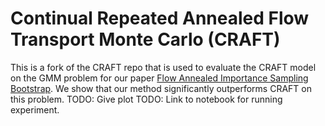 # Continual Repeated Annealed Flow Transport Monte Carlo (CRAFT)

This is a fork of the CRAFT repo that is used to evaluate the CRAFT model on the GMM problem for 
our paper [Flow Annealed Importance Sampling Bootstrap](https://arxiv.org/abs/2208.01893).
We show that our method significantly outperforms CRAFT on this problem. 
TODO: Give plot
TODO: Link to notebook for running experiment.
